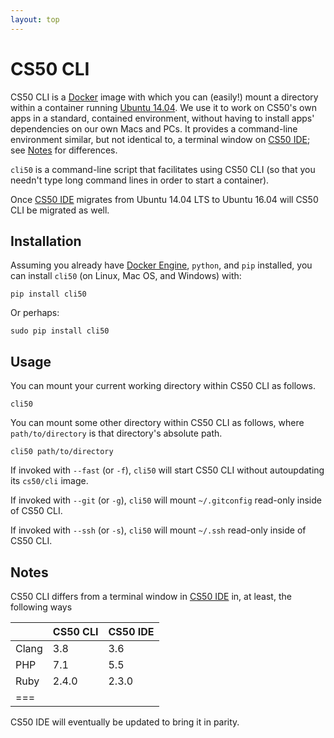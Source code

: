 ```yaml
---
layout: top
---
```


# CS50 CLI

CS50 CLI is a [Docker](https://github.com/cs50/cli/blob/master/Dockerfile) image with which you can (easily!) mount a directory within a container running [Ubuntu 14.04](https://hub.docker.com/_/ubuntu/). We use it to work on CS50's own apps in a standard, contained environment, without having to install apps' dependencies on our own Macs and PCs. It provides a command-line environment similar, but not identical to, a terminal window on [CS50 IDE](https://cs50.io/); see [Notes](#notes) for differences.

`cli50` is a command-line script that facilitates using CS50 CLI (so that you needn't type long command lines in order to start a container).

Once [CS50 IDE](https://cs50.io/) migrates from Ubuntu 14.04 LTS to Ubuntu 16.04 will CS50 CLI be migrated as well.

## Installation

Assuming you already have [Docker Engine](https://docs.docker.com/engine/installation/), `python`, and `pip` installed, you can install `cli50` (on Linux, Mac OS, and Windows) with:

```
pip install cli50
```

Or perhaps:

```
sudo pip install cli50
```

## Usage

You can mount your current working directory within CS50 CLI as follows.

```
cli50
```

You can mount some other directory within CS50 CLI as follows, where `path/to/directory` is that directory's absolute path.

```
cli50 path/to/directory
```

If invoked with `--fast` (or `-f`), `cli50` will start CS50 CLI without autoupdating its `cs50/cli` image.

If invoked with `--git` (or `-g`), `cli50` will mount `~/.gitconfig` read-only inside of CS50 CLI.

If invoked with `--ssh` (or `-s`), `cli50` will mount `~/.ssh` read-only inside of CS50 CLI.

## Notes

CS50 CLI differs from a terminal window in [CS50 IDE](https://cs50.io/) in, at least, the following ways

| | CS50 CLI | CS50 IDE
| --- | --- | ---
| Clang | 3.8 | 3.6
| PHP | 7.1 | 5.5
| Ruby | 2.4.0 | 2.3.0
|===

CS50 IDE will eventually be updated to bring it in parity.
